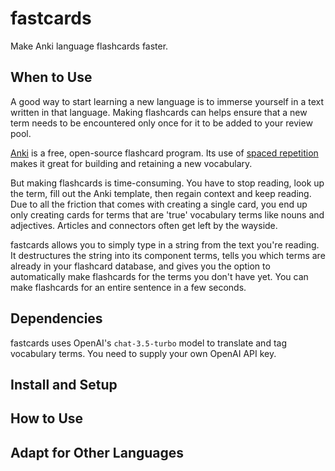 # fastcards

Make Anki language flashcards faster.

## When to Use

A good way to start learning a new language is to immerse yourself in a text written in that language. Making flashcards can helps ensure that a new term needs to be encountered only once for it to be added to your review pool.

[Anki](https://apps.ankiweb.net/) is a free, open-source flashcard program. Its use of [spaced repetition](https://en.wikipedia.org/wiki/Spaced_repetition) makes it great for building and retaining a new vocabulary.

But making flashcards is time-consuming. You have to stop reading, look up the term, fill out the Anki template, then regain context and keep reading. Due to all the friction that comes with creating a single card, you end up only creating cards for terms that are 'true' vocabulary terms like nouns and adjectives. Articles and connectors often get left by the wayside.

fastcards allows you to simply type in a string from the text you're reading. It destructures the string into its component terms, tells you which terms are already in your flashcard database, and gives you the option to automatically make flashcards for the terms you don't have yet. You can make flashcards for an entire sentence in a few seconds.

## Dependencies

fastcards uses OpenAI's `chat-3.5-turbo` model to translate and tag vocabulary terms. You need to supply your own OpenAI API key.

## Install and Setup

## How to Use

## Adapt for Other Languages
